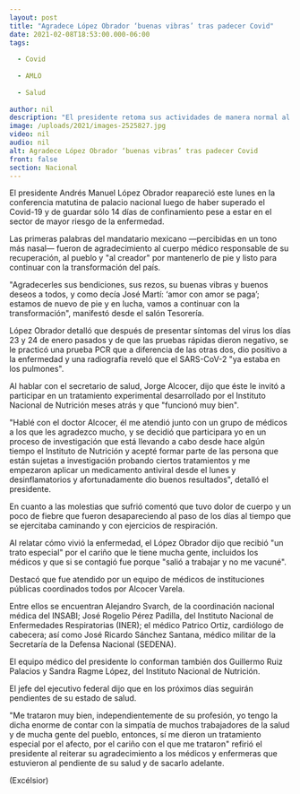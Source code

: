 ```yaml
---
layout: post
title: "Agradece López Obrador ‘buenas vibras’ tras padecer Covid"
date: 2021-02-08T18:53:00.000-06:00
tags:
  
  - Covid
  
  - AMLO
  
  - Salud
  
author: nil
description: "El presidente retoma sus actividades de manera normal al presentarse en la ‘mañanera’; participa en tratamiento que investiga el Instituto de Nutrición"
image: /uploads/2021/images-2525827.jpg
video: nil
audio: nil
alt: Agradece López Obrador ‘buenas vibras’ tras padecer Covid
front: false
section: Nacional
---
```


El presidente Andrés Manuel López Obrador reapareció este lunes en la conferencia matutina de palacio nacional luego de haber superado el Covid-19 y de guardar sólo 14 días de confinamiento pese a estar en el sector de mayor riesgo de la enfermedad.

Las primeras palabras del mandatario mexicano —percibidas en un tono más nasal— fueron de agradecimiento al cuerpo médico responsable de su recuperación, al pueblo  y "al creador" por mantenerlo de pie y listo para continuar con la transformación del país.

"Agradecerles sus bendiciones, sus rezos, su buenas vibras y buenos deseos a todos, y como decía José Martí: ‘amor con amor se paga’; estamos de nuevo de pie y en lucha, vamos a continuar con la transformación", manifestó desde el salón Tesorería.

López Obrador detalló que después de presentar síntomas del virus los días 23 y 24 de enero pasados y de que las pruebas rápidas dieron negativo, se le practicó una prueba PCR que a diferencia de las otras dos, dio positivo a la enfermedad y una radiografía reveló que el SARS-CoV-2 "ya estaba en los pulmones".

Al hablar con el secretario de salud, Jorge Alcocer, dijo que éste le invitó a participar en un tratamiento experimental desarrollado por el Instituto Nacional de Nutrición meses atrás y que "funcionó muy bien".

"Hablé con el doctor Alcocer, él me atendió junto con un grupo de médicos a los que les agradezco mucho, y se decidió que participara yo en un proceso de investigación que está llevando a cabo desde hace algún tiempo el Instituto de Nutrición y acepté formar parte de las persona que están sujetas a investigación probando ciertos tratamientos y me empezaron aplicar un medicamento antiviral desde el lunes y desinflamatorios y afortunadamente dio buenos resultados", detalló el presidente.

En cuanto a las molestias que sufrió comentó que tuvo dolor de cuerpo y un poco de fiebre que  fueron desapareciendo al paso de los días al tiempo que se ejercitaba caminando y con ejercicios de respiración.

Al relatar cómo vivió la enfermedad, el López Obrador dijo que recibió "un trato especial" por el cariño que le tiene mucha gente, incluidos los médicos y que si se contagió fue porque "salió a trabajar y no me vacuné".

Destacó que fue atendido por un equipo de médicos de instituciones públicas coordinados todos por Alcocer Varela.

Entre ellos se encuentran Alejandro Svarch, de la coordinación nacional médica del INSABI; José Rogelio Pérez Padilla, del Instituto Nacional de Enfermedades Respiratorias (INER); el médico Patrico Ortiz, cardiólogo de cabecera; así como José Ricardo Sánchez Santana, médico militar de la Secretaría de la Defensa Nacional (SEDENA).

El equipo médico del presidente lo conforman también dos Guillermo Ruiz Palacios y Sandra Ragme López, del Instituto Nacional de Nutrición.

El jefe del ejecutivo federal dijo que en los próximos días seguirán pendientes de su estado de salud.

"Me trataron muy bien, independientemente de su profesión, yo tengo la  dicha enorme de contar con la simpatía de muchos trabajadores de la salud y de mucha gente del pueblo, entonces, sí me dieron un tratamiento especial por el afecto, por el cariño con el que me trataron" refirió el presidente al reiterar su agradecimiento a los médicos y enfermeras que estuvieron al pendiente de su salud y de sacarlo adelante.

(Excélsior)